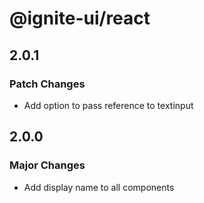 # @ignite-ui/react

## 2.0.1

### Patch Changes

- Add option to pass reference to textinput

## 2.0.0

### Major Changes

- Add display name to all components
